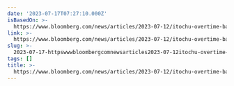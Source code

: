 ```yaml
---
date: '2023-07-17T07:27:10.000Z'
isBasedOn: >-
  https://www.bloomberg.com/news/articles/2023-07-12/itochu-overtime-ban-offers-solutions-for-japan-birthrate-decline?cmpid=socialflow-twitter-business
link: >-
  https://www.bloomberg.com/news/articles/2023-07-12/itochu-overtime-ban-offers-solutions-for-japan-birthrate-decline?cmpid=socialflow-twitter-business
slug: >-
  2023-07-17-httpswwwbloombergcomnewsarticles2023-07-12itochu-overtime-ban-offers-solutions-for-japan-birthrate-declinecmpidsocialflow-twitter-business
tags: []
title: >-
  https://www.bloomberg.com/news/articles/2023-07-12/itochu-overtime-ban-offers-solutions-for-japan-birthrate-decline?cmpid=socialflow-twitter-business
---
```


